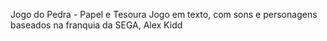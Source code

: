 Jogo do Pedra - Papel e Tesoura
Jogo em texto, com sons e personagens baseados na franquia da SEGA, Alex Kidd
